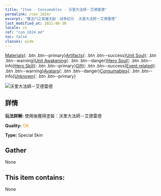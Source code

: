 ```yaml
---
title: "Item - Consumables - 沃里大法師－艾德雷德"
permalink: /con_1024/
excerpt: "魔法门之英雄无敌：战争纪元  沃里大法師－艾德雷德"
last_modified_at: 2021-06-30
locale: cn
ref: "con_1024.md"
toc: false
classes: wide
---
```

 [Materials](/ItemsCN/){: .btn .btn--primary}[Artifacts](/ItemsCN/Artifacts/){: .btn .btn--success}[Unit Soul](/ItemsCN/UnitSoul/){: .btn .btn--warning}[Unit Awakening](/ItemsCN/UnitAwakening/){: .btn .btn--danger}[Hero Soul](/ItemsCN/HeroSoul/){: .btn .btn--info}[Hero Skill](/ItemsCN/HeroSkill/){: .btn .btn--primary}[Gift](/ItemsCN/Gift/){: .btn .btn--success}[Event related](/ItemsCN/Events/){: .btn .btn--warning}[Avatars](/ItemsCN/Avatars/){: .btn .btn--danger}[Consumables](/ItemsCN/Consumables/){: .btn .btn--info}[Unknown](/ItemsCN/Unknown/){: .btn .btn--primary}

 ![沃里大法師－艾德雷德](/images/h/h_Adelaide4.jpg)

## 詳情
 **玩法詳解:** 使用後獲得塗裝：沃里大法師－艾德雷德

 **Quality:** <span style="color: #FF8C00">OK</span>

 **Type:** Special Skin

## Gather

  None

## This item contains:

  None


